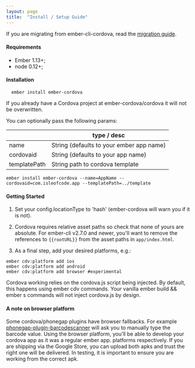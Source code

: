 ```yaml
---
layout: page
title:  "Install / Setup Guide"
---
```


If you are migrating from ember-cli-cordova, read the [migration
guide](migration-from-ember-cli-cordova).

#### Requirements
- Ember 1.13+;
- node 0.12+;

#### Installation

```cli
  ember install ember-cordova
```

If you already have a Cordova project at ember-cordova/cordova it will not be overwritten.


You can optionally pass the following params:

|             | type / desc                       |
|------------ | ----------------------------------|
| name        | String (defaults to your ember app name) |
| cordovaid   | String (defaults to your app name) |
| templatePath| String path to cordova template |

```cli
ember install ember-cordova --name=AppName --cordovaid=com.isleofcode.app --templatePath=../template
```

#### Getting Started

1. Set your config.locationType to 'hash' (ember-cordova will warn you if it is not).

2. Cordova requires relative asset paths so check that none of yours are absolute. For ember-cli v2.7.0 and newer, you'll want to remove the references to `{{rootURL}}` from the asset paths in `app/index.html`.

3. As a final step, add your desired platforms, e.g.:

```cli
ember cdv:platform add ios
ember cdv:platform add android
ember cdv:platform add browser #experimental
```

Cordova working relies on the cordova.js script being injected. By default, this happens using ember cdv commands. Your vanilla ember build && ember s commands will not inject cordova.js by design.

#### A note on browser platform

Some cordova/phonegap plugins have browser fallbacks. For example [phonegap-plugin-barcodescanner](https://github.com/phonegap/phonegap-plugin-barcodescanner) will ask you to manually type the barcode value. Using the browser platform, you'll be able to develop your cordova app as it was a regular ember app.
platforms respectively. If you are shipping via the Google Store, you can upload both apks and trust the right one will be delivered. In testing, it is important to ensure you are working from the correct apk. 
